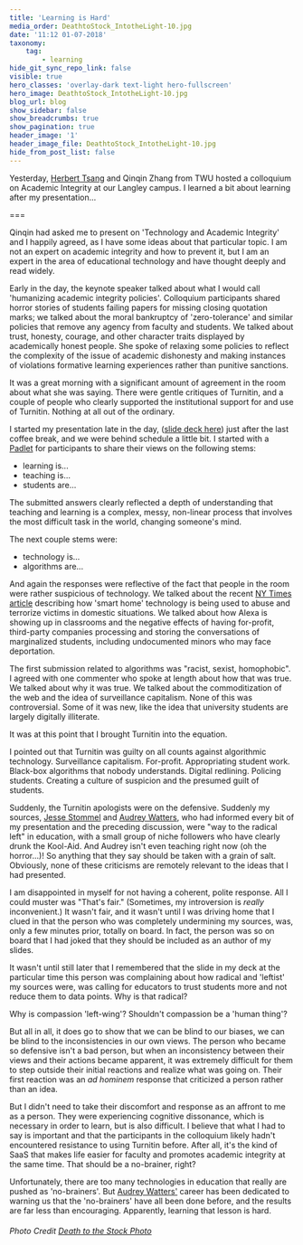 ```yaml
---
title: 'Learning is Hard'
media_order: DeathtoStock_IntotheLight-10.jpg
date: '11:12 01-07-2018'
taxonomy:
    tag:
        - learning
hide_git_sync_repo_link: false
visible: true
hero_classes: 'overlay-dark text-light hero-fullscreen'
hero_image: DeathtoStock_IntotheLight-10.jpg
blog_url: blog
show_sidebar: false
show_breadcrumbs: true
show_pagination: true
header_image: '1'
header_image_file: DeathtoStock_IntotheLight-10.jpg
hide_from_post_list: false
---
```


Yesterday, [Herbert Tsang](https://twitter.com/prof_tsang) and Qinqin Zhang from TWU hosted a colloquium on Academic Integrity at our Langley campus. I learned a bit about learning after my presentation...

===

Qinqin had asked me to present on 'Technology and Academic Integrity' and I happily agreed, as I have some ideas about that particular topic. I am not an expert on academic integrity and how to prevent it, but I am an expert in the area of educational technology and have thought deeply and read widely.

Early in the day, the keynote speaker talked about what I would call 'humanizing academic integrity policies'. Colloquium participants shared horror stories of students failing papers for missing closing quotation marks; we talked about the moral bankruptcy of 'zero-tolerance' and similar policies that remove any agency from faculty and students. We talked about trust, honesty, courage, and other character traits displayed by academically honest people. She spoke of relaxing some policies to reflect the complexity of the issue of academic dishonesty and making instances of violations formative learning experiences rather than punitive sanctions.

It was a great morning with a significant amount of agreement in the room about what she was saying. There were gentle critiques of Turnitin, and a couple of people who clearly supported the institutional support for and use of Turnitin. Nothing at all out of the ordinary.

I started my presentation late in the day, ([slide deck here](https://bit.ly/gitpitch-ai)) just after the last coffee break, and we were behind schedule a little bit. I started with a [Padlet](https://padlet.com/colin_madland/academicintegrity) for participants to share their views on the following stems:
- learning is...
- teaching is...
- students are...

The submitted answers clearly reflected a depth of understanding that teaching and learning is a complex, messy, non-linear process that involves the most difficult task in the world, changing someone's mind.

The next couple stems were:
- technology is...
- algorithms are...

And again the responses were reflective of the fact that people in the room were rather suspicious of technology. We talked about the recent [NY Times article](https://www.nytimes.com/2018/06/23/technology/smart-home-devices-domestic-abuse.html) describing how 'smart home' technology is being used to abuse and terrorize victims in domestic situations. We talked about how Alexa is showing up in classrooms and the negative effects of having for-profit, third-party companies processing and storing the conversations of marginalized students, including undocumented minors who may face deportation.

The first submission related to algorithms was "racist, sexist, homophobic". I agreed with one commenter who spoke at length about how that was true. We talked about why it was true. We talked about the commoditization of the web and the idea of surveillance capitalism. None of this was controversial. Some of it was new, like the idea that university students are largely digitally illiterate.

It was at this point that I brought Turnitin into the equation.

I pointed out that Turnitin was guilty on all counts against algorithmic technology. Surveillance capitalism. For-profit. Appropriating student work. Black-box algorithms that nobody understands. Digital redlining. Policing students. Creating a culture of suspicion and the presumed guilt of students.

Suddenly, the Turnitin apologists were on the defensive. Suddenly my sources, [Jesse Stommel](https://twitter.com/jessifer) and [Audrey Watters](https://twitter.com/audreywatters), who had informed every bit of my presentation and the preceding discussion, were "way to the radical left" in education, with a small group of niche followers who have clearly drunk the Kool-Aid. And Audrey isn't even teaching right now (oh the horror...)! So anything that they say should be taken with a grain of salt. Obviously, none of these criticisms are remotely relevant to the ideas that I had presented.

I am disappointed in myself for not having a coherent, polite response. All I could muster was "That's fair." (Sometimes, my introversion is *really* inconvenient.) It wasn't fair, and it wasn't until I was driving home that I clued in that the person who was completely undermining my sources, was, only a few minutes prior, totally on board. In fact, the person was so on board that I had joked that they should be included as an author of my slides.

It wasn't until still later that I remembered that the slide in my deck at the particular time this person was complaining about how radical and 'leftist' my sources were, was calling for educators to trust students more and not reduce them to data points. Why is that radical?

Why is compassion 'left-wing'? Shouldn't compassion be a 'human thing'?

But all in all, it does go to show that we can be blind to our biases, we can be blind to the inconsistencies in our own views. The person who became so defensive isn't a bad person, but when an inconsistency between their views and their actions became apparent, it was extremely difficult for them to step outside their initial reactions and realize what was going on. Their first reaction was an *ad hominem* response that criticized a person rather than an idea.

But I didn't need to take their discomfort and response as an affront to me as a person. They were experiencing cognitive dissonance, which is necessary in order to learn, but is also difficult. I believe that what I had to say is important and that the participants in the colloquium likely hadn't encountered resistance to using Turnitin before. After all, it's the kind of SaaS that makes life easier for faculty and promotes academic integrity at the same time. That should be a no-brainer, right?

Unfortunately, there are too many technologies in education that really are pushed as 'no-brainers'. But [Audrey Watters'](https://hackeducation.com) career has been dedicated to warning us that the 'no-brainers' have all been done before, and the results are far less than encouraging. Apparently, learning that lesson is hard.

###### Photo Credit [Death to the Stock Photo](https://deathtothestockphoto.com)
